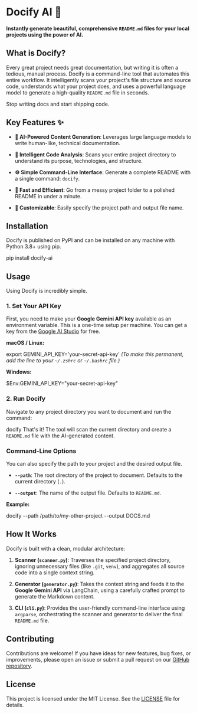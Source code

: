 # Docify AI 🚀

**Instantly generate beautiful, comprehensive `README.md` files for your local projects using the power of AI.**

## What is Docify?

Every great project needs great documentation, but writing it is often a tedious, manual process. Docify is a command-line tool that automates this entire workflow. It intelligently scans your project's file structure and source code, understands what your project does, and uses a powerful language model to generate a high-quality `README.md` file in seconds.

Stop writing docs and start shipping code.

## Key Features ✨

* **🤖 AI-Powered Content Generation**: Leverages large language models to write human-like, technical documentation.

* **📂 Intelligent Code Analysis**: Scans your entire project directory to understand its purpose, technologies, and structure.

* **⚙️ Simple Command-Line Interface**: Generate a complete README with a single command: `docify`.

* **🚀 Fast and Efficient**: Go from a messy project folder to a polished README in under a minute.

* **🔧 Customizable**: Easily specify the project path and output file name.

## Installation

Docify is published on PyPI and can be installed on any machine with Python 3.8+ using pip.

pip install docify-ai

## Usage

Using Docify is incredibly simple.

### 1. Set Your API Key

First, you need to make your **Google Gemini API key** available as an environment variable. This is a one-time setup per machine. You can get a key from the [Google AI Studio](https://aistudio.google.com/app/apikey) for free.

**macOS / Linux:**

export GEMINI_API_KEY='your-secret-api-key'
*(To make this permanent, add the line to your `~/.zshrc` or `~/.bashrc` file.)*

**Windows:**

$Env:GEMINI_API_KEY="your-secret-api-key"
### 2. Run Docify

Navigate to any project directory you want to document and run the command:

docify
That's it! The tool will scan the current directory and create a `README.md` file with the AI-generated content.

### Command-Line Options

You can also specify the path to your project and the desired output file.

* **`--path`**: The root directory of the project to document. Defaults to the current directory (`.`).

* **`--output`**: The name of the output file. Defaults to `README.md`.

**Example:**

docify --path /path/to/my-other-project --output DOCS.md
## How It Works

Docify is built with a clean, modular architecture:

1. **Scanner (`scanner.py`)**: Traverses the specified project directory, ignoring unnecessary files (like `.git`, `venv`), and aggregates all source code into a single context string.

2. **Generator (`generator.py`)**: Takes the context string and feeds it to the **Google Gemini API** via LangChain, using a carefully crafted prompt to generate the Markdown content.

3. **CLI (`cli.py`)**: Provides the user-friendly command-line interface using `argparse`, orchestrating the scanner and generator to deliver the final `README.md` file.

## Contributing

Contributions are welcome! If you have ideas for new features, bug fixes, or improvements, please open an issue or submit a pull request on our [GitHub repository](https://github.com/your-username/docify-project).

## License

This project is licensed under the MIT License. See the [LICENSE](LICENSE) file for details.